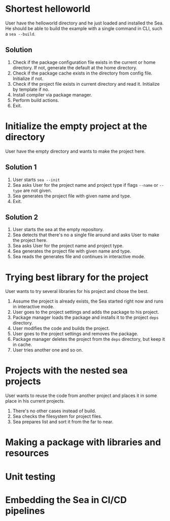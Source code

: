 # Shortest helloworld

User have the helloworld directory and he just loaded and installed the Sea. He should be able to build the example with a single command in CLI, such a `sea --build`.

## Solution

1. Check if the package configuration file exists in the current or home directory. If not, generate the default at the home directory.
2. Check if the package cache exists in the directory from config file. Initialize if not.
3. Check if the project file exists in current directory and read it. Initialize by template if no.
4. Install compiler via package manager.
5. Perform build actions.
6. Exit.

# Initialize the empty project at the directory

User have the empty directory and wants to make the project here.

## Solution 1

1. User starts `sea --init`
2. Sea asks User for the project name and project type if flags `--name` or `--type` are not given.
3. Sea generates the project file with given name and type.
4. Exit.

## Solution 2

1. User starts the sea at the empty repository.
2. Sea detects that there's no a single file around and asks User to make the project here.
3. Sea asks User for the project name and project type.
4. Sea generates the project file with given name and type.
5. Sea reads the generates file and continues in interactive mode.

# Trying best library for the project

User wants to try several libraries for his project and chose the best.

1. Assume the project is already exists, the Sea started right now and runs in interactive mode.
2. User goes to the project settings and adds the package to his project.
3. Package manager loads the package and installs it to the project `deps` directory.
4. User modifies the code and builds the project.
5. User goes to the project settings and removes the package.
6. Package manager deletes the project from the `deps` directory, but keep it in cache.
7. User tries another one and so on.

# Projects with the nested sea projects

User wants to reuse the code from another project and places it in some place in his current projects.

1. There's no other cases instead of build.
2. Sea checks the filesystem for project files.
3. Sea prepares list and sort it from the far to near.

# Making a package with libraries and resources

# Unit testing

# Embedding the Sea in CI/CD pipelines
